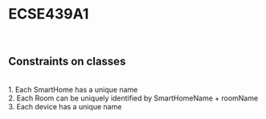 # ECSE439A1
<br>

## Constraints on classes
<br>
1. Each SmartHome has a unique name <br>
2. Each Room can be uniquely identified by SmartHomeName + roomName <br>
3. Each device has a unique name <br>

